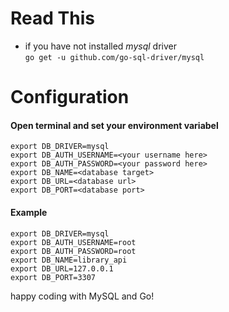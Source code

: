 # Read This
- if you have not installed _mysql_ driver\
```go get -u github.com/go-sql-driver/mysql ```
# Configuration
#### Open terminal and set your environment variabel
```
export DB_DRIVER=mysql
export DB_AUTH_USERNAME=<your username here>
export DB_AUTH_PASSWORD=<your password here>
export DB_NAME=<database target>
export DB_URL=<database url>
export DB_PORT=<database port>
```

#### Example
```
export DB_DRIVER=mysql
export DB_AUTH_USERNAME=root
export DB_AUTH_PASSWORD=root
export DB_NAME=library_api
export DB_URL=127.0.0.1
export DB_PORT=3307
```
happy coding with MySQL and Go!

